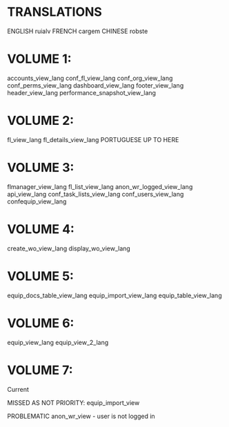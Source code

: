 # TRANSLATIONS
ENGLISH
ruialv
FRENCH
cargem
CHINESE
robste


# VOLUME 1:
accounts_view_lang
conf_fl_view_lang
conf_org_view_lang
conf_perms_view_lang
dashboard_view_lang
footer_view_lang
header_view_lang
performance_snapshot_view_lang

# VOLUME 2:
fl_view_lang
fl_details_view_lang
PORTUGUESE UP TO HERE

# VOLUME 3:
flmanager_view_lang
fl_list_view_lang
anon_wr_logged_view_lang
api_view_lang
conf_task_lists_view_lang
conf_users_view_lang
confequip_view_lang

# VOLUME 4:
create_wo_view_lang
display_wo_view_lang

# VOLUME 5:
equip_docs_table_view_lang
equip_import_view_lang
equip_table_view_lang

# VOLUME 6:
equip_view_lang
equip_view_2_lang

# VOLUME 7:
  Current

MISSED AS NOT PRIORITY:
equip_import_view

PROBLEMATIC
anon_wr_view - user is not logged in
